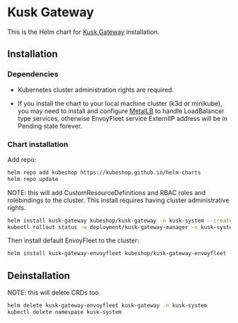 # Kusk Gateway

This is the Helm chart for [Kusk Gateway](https://github.com/kubeshop/kusk-gateway) installation.

## Installation

### Dependencies

* Kubernetes cluster administration rights are required.

* If you install the chart to your local machine cluster (k3d or minikube), you may need to install and configure [MetalLB](https://metallb.universe.tf/) to handle LoadBalancer type services,
otherwise EnvoyFleet service ExternlIP address will be in Pending state forever.

### Chart installation

Add repo:

```sh
helm repo add kubeshop https://kubeshop.github.io/helm-charts
helm repo update

```

NOTE: this will add CustomResourceDefinitions and RBAC roles and rolebindings to the cluster.
This install requires having cluster administrative rights.

```sh
helm install kusk-gateway kubeshop/kusk-gateway -n kusk-system --create-namespace
kubectl rollout status -w deployment/kusk-gateway-manager -n kusk-system
```

Then install default EnvoyFleet to the cluster:

```sh
helm install kusk-gateway-envoyfleet kubeshop/kusk-gateway-envoyfleet -n kusk-system
```

## Deinstallation

NOTE: this will delete CRDs too.

```sh
helm delete kusk-gateway-envoyfleet kusk-gateway -n kusk-system
kubectl delete namespace kusk-system
```
